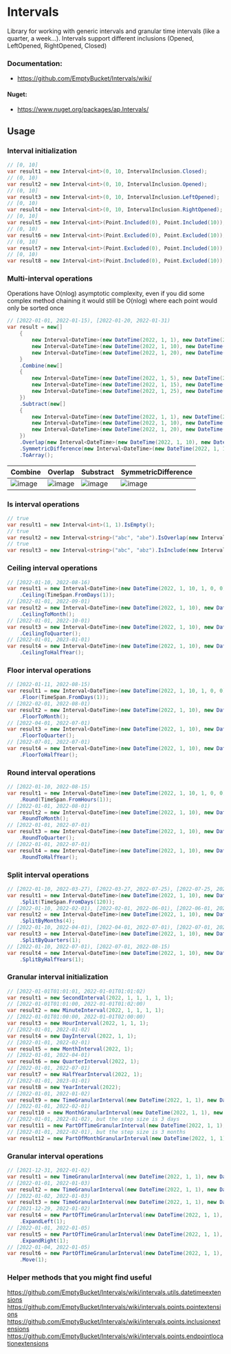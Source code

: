 # Intervals

Library for working with generic intervals and granular time intervals (like a quarter, a week...). Intervals support different inclusions (Opened, LeftOpened, RightOpened, Closed)

### Documentation:

* https://github.com/EmptyBucket/Intervals/wiki/

#### Nuget:

* https://www.nuget.org/packages/ap.Intervals/

## Usage

### Interval initialization

```csharp
// [0, 10]
var result1 = new Interval<int>(0, 10, IntervalInclusion.Closed);
// (0, 10)
var result2 = new Interval<int>(0, 10, IntervalInclusion.Opened);
// (0, 10]
var result3 = new Interval<int>(0, 10, IntervalInclusion.LeftOpened);
// [0, 10)
var result4 = new Interval<int>(0, 10, IntervalInclusion.RightOpened);
// [0, 10]
var result5 = new Interval<int>(Point.Included(0), Point.Included(10));
// (0, 10)
var result6 = new Interval<int>(Point.Excluded(0), Point.Excluded(10));
// (0, 10]
var result7 = new Interval<int>(Point.Excluded(0), Point.Included(10));
// [0, 10)
var result8 = new Interval<int>(Point.Included(0), Point.Excluded(10));
```

### Multi-interval operations

Operations have O(nlog) asymptotic complexity, even if you did some complex method chaining it would still be O(nlog)
where each point would only be sorted once

```csharp
// [2022-01-01, 2022-01-15), [2022-01-20, 2022-01-31)
var result = new[]
    {
        new Interval<DateTime>(new DateTime(2022, 1, 1), new DateTime(2022, 1, 5)),
        new Interval<DateTime>(new DateTime(2022, 1, 10), new DateTime(2022, 1, 15)),
        new Interval<DateTime>(new DateTime(2022, 1, 20), new DateTime(2022, 1, 25)),
    }
    .Combine(new[]
    {
        new Interval<DateTime>(new DateTime(2022, 1, 5), new DateTime(2022, 1, 10)),
        new Interval<DateTime>(new DateTime(2022, 1, 15), new DateTime(2022, 1, 20)),
        new Interval<DateTime>(new DateTime(2022, 1, 25), new DateTime(2022, 1, 31)),
    })
    .Subtract(new[]
    {
        new Interval<DateTime>(new DateTime(2022, 1, 1), new DateTime(2022, 1, 5)),
        new Interval<DateTime>(new DateTime(2022, 1, 10), new DateTime(2022, 1, 15)),
        new Interval<DateTime>(new DateTime(2022, 1, 20), new DateTime(2022, 1, 25)),
    })
    .Overlap(new Interval<DateTime>(new DateTime(2022, 1, 10), new DateTime(2022, 1, 25)))
    .SymmetricDifference(new Interval<DateTime>(new DateTime(2022, 1, 1), new DateTime(2022, 1, 31)))
    .ToArray();
```

| Combine | Overlap | Substract | SymmetricDifference |
| --- | --- | --- | --- |
| ![image](https://user-images.githubusercontent.com/8377311/170842990-f7fa9a86-93cb-4904-b0c1-d44e6402b9e8.png) | ![image](https://user-images.githubusercontent.com/8377311/170842996-4eeb830e-cb43-4403-9d0e-f3f6935c030c.png) | ![image](https://user-images.githubusercontent.com/8377311/170843001-518e926a-ff64-46cb-b88e-a12436ef43b0.png) | ![image](https://user-images.githubusercontent.com/8377311/170843011-a271a586-d46a-4dba-8648-40b91332d630.png) |

### Is interval operations

```csharp
// true
var result1 = new Interval<int>(1, 1).IsEmpty();
// true
var result2 = new Interval<string>("abc", "abe").IsOverlap(new Interval<string>("abd", "abg"));
// true
var result3 = new Interval<string>("abc", "abz").IsInclude(new Interval<string>("abd", "abe"));
```

### Ceiling interval operations

```csharp
// [2022-01-10, 2022-08-16)
var result1 = new Interval<DateTime>(new DateTime(2022, 1, 10, 1, 0, 0), new DateTime(2022, 8, 15, 1, 0, 0))
    .Ceiling(TimeSpan.FromDays(1));
// [2022-01-01, 2022-09-01)
var result2 = new Interval<DateTime>(new DateTime(2022, 1, 10), new DateTime(2022, 8, 15))
    .CeilingToMonth();
// [2022-01-01, 2022-10-01)
var result3 = new Interval<DateTime>(new DateTime(2022, 1, 10), new DateTime(2022, 8, 15))
    .CeilingToQuarter();
// [2022-01-01, 2023-01-01)
var result4 = new Interval<DateTime>(new DateTime(2022, 1, 10), new DateTime(2022, 8, 15))
    .CeilingToHalfYear();
```

### Floor interval operations

```csharp
// [2022-01-11, 2022-08-15)
var result1 = new Interval<DateTime>(new DateTime(2022, 1, 10, 1, 0, 0), new DateTime(2022, 8, 15, 1, 0, 0))
    .Floor(TimeSpan.FromDays(1));
// [2022-02-01, 2022-08-01)
var result2 = new Interval<DateTime>(new DateTime(2022, 1, 10), new DateTime(2022, 8, 15))
    .FloorToMonth();
// [2022-04-01, 2022-07-01)
var result3 = new Interval<DateTime>(new DateTime(2022, 1, 10), new DateTime(2022, 8, 15))
    .FloorToQuarter();
// [2022-07-01, 2022-07-01)
var result4 = new Interval<DateTime>(new DateTime(2022, 1, 10), new DateTime(2022, 8, 15))
    .FloorToHalfYear();
```

### Round interval operations

```csharp
// [2022-01-10, 2022-08-15)
var result1 = new Interval<DateTime>(new DateTime(2022, 1, 10, 1, 0, 0), new DateTime(2022, 8, 15, 1, 0, 0))
    .Round(TimeSpan.FromHours(1));
// [2022-01-01, 2022-08-01)
var result2 = new Interval<DateTime>(new DateTime(2022, 1, 10), new DateTime(2022, 8, 15))
    .RoundToMonth();
// [2022-01-01, 2022-07-01)
var result3 = new Interval<DateTime>(new DateTime(2022, 1, 10), new DateTime(2022, 8, 15))
    .RoundToQuarter();
// [2022-01-01, 2022-07-01)
var result4 = new Interval<DateTime>(new DateTime(2022, 1, 10), new DateTime(2022, 8, 15))
    .RoundToHalfYear();
```

### Split interval operations

```csharp
// [2022-01-10, 2022-03-27), [2022-03-27, 2022-07-25), [2022-07-25, 2022-08-15)
var result1 = new Interval<DateTime>(new DateTime(2022, 1, 10), new DateTime(2022, 8, 15))
    .Split(TimeSpan.FromDays(120));
// [2022-01-10, 2022-02-01), [2022-02-01, 2022-06-01), [2022-06-01, 2022-08-15)
var result2 = new Interval<DateTime>(new DateTime(2022, 1, 10), new DateTime(2022, 8, 15))
    .SplitByMonths(4);
// [2022-01-10, 2022-04-01), [2022-04-01, 2022-07-01), [2022-07-01, 2022-08-15)
var result3 = new Interval<DateTime>(new DateTime(2022, 1, 10), new DateTime(2022, 8, 15))
    .SplitByQuarters(1);
// [2022-01-10, 2022-07-01), [2022-07-01, 2022-08-15)
var result4 = new Interval<DateTime>(new DateTime(2022, 1, 10), new DateTime(2022, 8, 15))
    .SplitByHalfYears(1);
```

### Granular interval initialization

```csharp
// [2022-01-01T01:01:01, 2022-01-01T01:01:02)
var result1 = new SecondInterval(2022, 1, 1, 1, 1, 1);
// [2022-01-01T01:01:00, 2022-01-01T01:02:00)
var result2 = new MinuteInterval(2022, 1, 1, 1, 1);
// [2022-01-01T01:00:00, 2022-01-01T02:00:00)
var result3 = new HourInterval(2022, 1, 1, 1);
// [2022-01-01, 2022-01-02)
var result4 = new DayInterval(2022, 1, 1);
// [2022-01-01, 2022-02-01)
var result5 = new MonthInterval(2022, 1);
// [2022-01-01, 2022-04-01)
var result6 = new QuarterInterval(2022, 1);
// [2022-01-01, 2022-07-01)
var result7 = new HalfYearInterval(2022, 1);
// [2022-01-01, 2023-01-01)
var result8 = new YearInterval(2022);
// [2022-01-01, 2022-01-02)
var result9 = new TimeGranularInterval(new DateTime(2022, 1, 1), new DateTime(2022, 1, 2));
// [2022-01-01, 2022-02-01)
var result10 = new MonthGranularInterval(new DateTime(2022, 1, 1), new DateTime(2022, 2, 1));
// [2022-01-01, 2022-01-02), but the step size is 3 days
var result11 = new PartOfTimeGranularInterval(new DateTime(2022, 1, 1), new DateTime(2022, 1, 2), TimeSpan.FromDays(3));
// [2022-01-01, 2022-02-01), but the step size is 3 months
var result12 = new PartOfMonthGranularInterval(new DateTime(2022, 1, 1), new DateTime(2022, 2, 1), 3);
```

### Granular interval operations

```csharp
// [2021-12-31, 2022-01-02)
var result1 = new TimeGranularInterval(new DateTime(2022, 1, 1), new DateTime(2022, 1, 2)).ExpandLeft(1);
// [2022-01-01, 2022-01-03)
var result2 = new TimeGranularInterval(new DateTime(2022, 1, 1), new DateTime(2022, 1, 2)).ExpandRight(1);
// [2022-01-02, 2022-01-03)
var result3 = new TimeGranularInterval(new DateTime(2022, 1, 1), new DateTime(2022, 1, 2)).Move(1);
// [2021-12-29, 2022-01-02)
var result4 = new PartOfTimeGranularInterval(new DateTime(2022, 1, 1), new DateTime(2022, 1, 2), TimeSpan.FromDays(3))
    .ExpandLeft(1);
// [2022-01-01, 2022-01-05)
var result5 = new PartOfTimeGranularInterval(new DateTime(2022, 1, 1), new DateTime(2022, 1, 2), TimeSpan.FromDays(3))
    .ExpandRight(1);
// [2022-01-04, 2022-01-05)
var result6 = new PartOfTimeGranularInterval(new DateTime(2022, 1, 1), new DateTime(2022, 1, 2), TimeSpan.FromDays(3))
    .Move(1);
```

### Helper methods that you might find useful

https://github.com/EmptyBucket/Intervals/wiki/intervals.utils.datetimeextensions
https://github.com/EmptyBucket/Intervals/wiki/intervals.points.pointextensions
https://github.com/EmptyBucket/Intervals/wiki/intervals.points.inclusionextensions
https://github.com/EmptyBucket/Intervals/wiki/intervals.points.endpointlocationextensions
